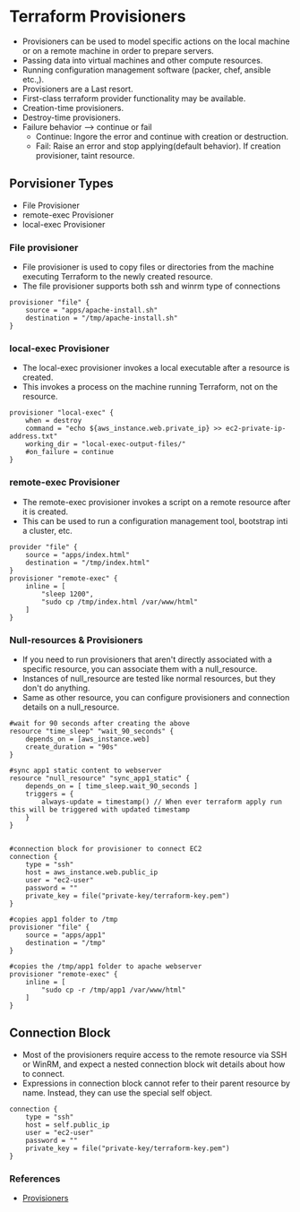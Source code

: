 # Terraform Provisioners
- Provisioners can be used to model specific actions on the local machine or on a remote machine in order to prepare servers.
- Passing data into virtual machines and other compute resources.
- Running configuration management software (packer, chef, ansible etc.,).
- Provisioners are a Last resort.
- First-class terraform provider functionality may be available.
- Creation-time provisioners.
- Destroy-time provisioners.
- Failure behavior --> continue or fail
  - Continue: Ingore the error and continue with creation or destruction.
  - Fail: Raise an error and stop applying(default behavior). If creation provisioner, taint resource.

## Porvisioner Types
- File Provisioner
- remote-exec Provisioner
- local-exec Provisioner
### File provisioner
- File provisioner is used to copy files or directories from the machine executing Terraform to the newly created resource.
- The file provisioner supports both ssh and winrm type of connections
```
provisioner "file" {
    source = "apps/apache-install.sh"
    destination = "/tmp/apache-install.sh"
}
```
### local-exec Provisioner
- The local-exec provisioner invokes a local executable after a resource is created.
- This invokes a process on the machine running Terraform, not on the resource.
```
provisioner "local-exec" {
    when = destroy
    command = "echo ${aws_instance.web.private_ip} >> ec2-private-ip-address.txt"
    working_dir = "local-exec-output-files/"
    #on_failure = continue
}
```
### remote-exec Provisioner
- The remote-exec provisioner invokes a script on a remote resource after it is created.
- This can be used to run a configuration management tool, bootstrap inti a cluster, etc.
```
provider "file" {
    source = "apps/index.html"
    destination = "/tmp/index.html"
}
provisioner "remote-exec" {
    inline = [
        "sleep 1200",
        "sudo cp /tmp/index.html /var/www/html"
    ]
}
```
### Null-resources & Provisioners
- If you need to run provisioners that aren't directly associated with a specific resource, you can associate them with a null_resource.
- Instances of null_resource are tested like normal resources, but they don't do anything.
- Same as other resource, you can configure provisioners and connection details on a null_resource.
```
#wait for 90 seconds after creating the above
resource "time_sleep" "wait_90_seconds" {
    depends_on = [aws_instance.web]
    create_duration = "90s"
}

#sync app1 static content to webserver
resource "null_resource" "sync_app1_static" {
    depends_on = [ time_sleep.wait_90_seconds ]
    triggers = {
        always-update = timestamp() // When ever terraform apply run this will be triggered with updated timestamp
    }
}


#connection block for provisioner to connect EC2
connection {
    type = "ssh"
    host = aws_instance.web.public_ip
    user = "ec2-user"
    password = ""
    private_key = file("private-key/terraform-key.pem")
}

#copies app1 folder to /tmp
provisioner "file" {
    source = "apps/app1"
    destination = "/tmp"
}

#copies the /tmp/app1 folder to apache webserver
provisioner "remote-exec" {
    inline = [
        "sudo cp -r /tmp/app1 /var/www/html"
    ]
}
```

## Connection Block
- Most of the provisioners require access to the remote resource via SSH or WinRM, and expect a nested connection block wit details about how to connect.
- Expressions in connection block cannot refer to their parent resource by name. Instead, they can use the special self object.
```
connection {
    type = "ssh"
    host = self.public_ip
    user = "ec2-user"
    password = ""
    private_key = file("private-key/terraform-key.pem")
}
```

### References
- [Provisioners](https://www.terraform.io/docs/language/resources/provisioners/syntax.html)